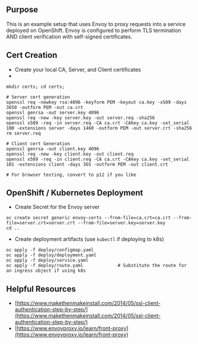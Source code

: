 ## Purpose
This is an example setup that uses Envoy to proxy requests into a service deployed on OpenShift. Envoy is configured to perform TLS termination AND client verification with self-signed certificates.  

## Cert Creation

- Create your local CA, Server, and Client certificates
- 
```
mkdir certs; cd certs;

# Server cert generation
openssl req -newkey rsa:4096 -keyform PEM -keyout ca.key -x509 -days 3650 -outform PEM -out ca.crt
openssl genrsa -out server.key 4096
openssl req -new -key server.key -out server.req -sha256
openssl x509 -req -in server.req -CA ca.crt -CAkey ca.key -set_serial 100 -extensions server -days 1460 -outform PEM -out server.crt -sha256
rm server.req

# Client cert Generation
openssl genrsa -out client.key 4096
openssl req -new -key client.key -out client.req
openssl x509 -req -in client.req -CA ca.crt -CAkey ca.key -set_serial 101 -extensions client -days 365 -outform PEM -out client.crt

# For browser testing, convert to p12 if you like

```

## OpenShift / Kubernetes Deployment

- Create Secret for the Envoy server

```
oc create secret generic envoy-certs --from-file=ca.crt=ca.crt --from-file=server.crt=server.crt --from-file=server.key=server.key
cd ..
```

- Create deployment artifacts (use `kubectl` if deploying to k8s)

```
oc apply -f deploy/configmap.yaml
oc apply -f deploy/deployment.yaml
oc apply -f deploy/service.yaml
oc apply -f deploy/route.yaml             # Substitute the route for an ingress object if using k8s
```


## Helpful Resources
- [https://www.makethenmakeinstall.com/2014/05/ssl-client-authentication-step-by-step/](https://www.makethenmakeinstall.com/2014/05/ssl-client-authentication-step-by-step/)
- [https://www.envoyproxy.io/learn/front-proxy](https://www.envoyproxy.io/learn/front-proxy)